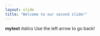 ```yaml
---
layout: slide
title: "Welcome to our second slide!"
---
```

**mytext** _italics_ 
Use the left arrow to go back!
